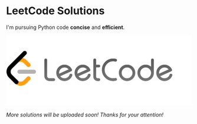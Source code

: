 # LeetCode Solutions
I'm pursuing Python code **concise** and **efficient**.

![](leetcode2.png)

*More solutions will be uploaded soon! Thanks for your attention!*
